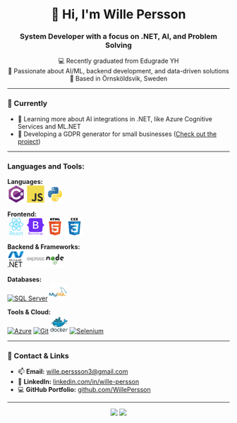 <h1 align="center">👋 Hi, I'm Wille Persson</h1>
<h3 align="center">System Developer with a focus on .NET, AI, and Problem Solving</h3>

<p align="center">
💻 Recently graduated from Edugrade YH<br/>
🧠 Passionate about AI/ML, backend development, and data-driven solutions<br/>
📍 Based in Örnsköldsvik, Sweden
</p>

---

### 🔧 Currently
- 🌱 Learning more about AI integrations in .NET, like Azure Cognitive Services and ML.NET  
- 🔭 Developing a GDPR generator for small businesses ([Check out the project](https://github.com/WillePersson/GDPRComplianceTracker))

---

<h3 align="left">Languages and Tools:</h3>

<!-- Programming Languages -->
<p align="left">
  <strong>Languages:</strong><br>
  <a href="https://www.w3schools.com/cs/" target="_blank"><img src="https://raw.githubusercontent.com/devicons/devicon/master/icons/csharp/csharp-original.svg" alt="C#" width="40" height="40"/></a>
  <a href="https://developer.mozilla.org/en-US/docs/Web/JavaScript" target="_blank"><img src="https://raw.githubusercontent.com/devicons/devicon/master/icons/javascript/javascript-original.svg" alt="JavaScript" width="40" height="40"/></a>
  <a href="https://www.python.org" target="_blank"><img src="https://raw.githubusercontent.com/devicons/devicon/master/icons/python/python-original.svg" alt="Python" width="40" height="40"/></a>
</p>

<!-- Frontend -->
<p align="left">
  <strong>Frontend:</strong><br>
  <a href="https://reactjs.org/" target="_blank"><img src="https://raw.githubusercontent.com/devicons/devicon/master/icons/react/react-original-wordmark.svg" alt="React" width="40" height="40"/></a>
  <a href="https://getbootstrap.com" target="_blank"><img src="https://raw.githubusercontent.com/devicons/devicon/master/icons/bootstrap/bootstrap-plain-wordmark.svg" alt="Bootstrap" width="40" height="40"/></a>
  <a href="https://www.w3.org/html/" target="_blank"><img src="https://raw.githubusercontent.com/devicons/devicon/master/icons/html5/html5-original-wordmark.svg" alt="HTML5" width="40" height="40"/></a>
  <a href="https://www.w3schools.com/css/" target="_blank"><img src="https://raw.githubusercontent.com/devicons/devicon/master/icons/css3/css3-original-wordmark.svg" alt="CSS3" width="40" height="40"/></a>
</p>

<!-- Backend & Frameworks -->
<p align="left">
  <strong>Backend & Frameworks:</strong><br>
  <a href="https://dotnet.microsoft.com/" target="_blank"><img src="https://raw.githubusercontent.com/devicons/devicon/master/icons/dot-net/dot-net-original-wordmark.svg" alt=".NET" width="40" height="40"/></a>
  <a href="https://expressjs.com" target="_blank"><img src="https://raw.githubusercontent.com/devicons/devicon/master/icons/express/express-original-wordmark.svg" alt="Express" width="40" height="40"/></a>
  <a href="https://nodejs.org" target="_blank"><img src="https://raw.githubusercontent.com/devicons/devicon/master/icons/nodejs/nodejs-original-wordmark.svg" alt="Node.js" width="40" height="40"/></a>
</p>

<!-- Databases -->
<p align="left">
  <strong>Databases:</strong><br>
  <a href="https://www.microsoft.com/en-us/sql-server" target="_blank"><img src="https://www.svgrepo.com/show/303229/microsoft-sql-server-logo.svg" alt="SQL Server" width="40" height="40"/></a>
  <a href="https://www.mysql.com/" target="_blank"><img src="https://raw.githubusercontent.com/devicons/devicon/master/icons/mysql/mysql-original-wordmark.svg" alt="MySQL" width="40" height="40"/></a>
</p>

<!-- Tools -->
<p align="left">
  <strong>Tools & Cloud:</strong><br>
  <a href="https://azure.microsoft.com/en-in/" target="_blank"><img src="https://www.vectorlogo.zone/logos/microsoft_azure/microsoft_azure-icon.svg" alt="Azure" width="40" height="40"/></a>
  <a href="https://git-scm.com/" target="_blank"><img src="https://www.vectorlogo.zone/logos/git-scm/git-scm-icon.svg" alt="Git" width="40" height="40"/></a>
  <a href="https://www.docker.com/" target="_blank"><img src="https://raw.githubusercontent.com/devicons/devicon/master/icons/docker/docker-original-wordmark.svg" alt="Docker" width="40" height="40"/></a>
  <a href="https://www.selenium.dev" target="_blank"><img src="https://raw.githubusercontent.com/detain/svg-logos/780f25886640cef088af994181646db2f6b1a3f8/svg/selenium-logo.svg" alt="Selenium" width="40" height="40"/></a>
</p>

---

### 🔗 Contact & Links
- 📫 **Email:** [wille.perssson3@gmail.com](mailto:wille.perssson3@gmail.com)  
- 💼 **LinkedIn:** [linkedin.com/in/wille-persson](https://linkedin.com/in/wille-persson)  
- 💻 **GitHub Portfolio:** [github.com/WillePersson](https://github.com/WillePersson)

---

<p align="center">
  <img src="https://github-readme-stats.vercel.app/api?username=willepersson&show_icons=true&theme=tokyonight" />
  <img src="https://github-readme-streak-stats.herokuapp.com/?user=willepersson&theme=tokyonight" />
</p>
